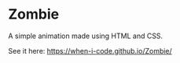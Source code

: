 # Zombie

A simple animation made using HTML and CSS.

See it here: https://when-i-code.github.io/Zombie/
